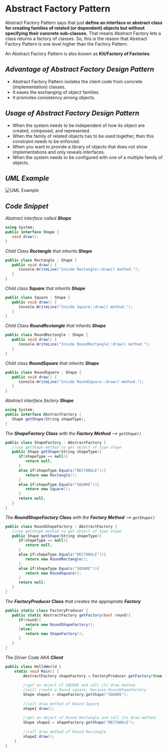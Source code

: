 # Abstract Factory Pattern

Abstract Factory Pattern says that just **define an interface or abstract class for creating families of related (or dependent) objects but without specifying their concrete sub-classes.** That means Abstract Factory lets a class returns a factory of classes. So, this is the reason that Abstract Factory Pattern is one level higher than the Factory Pattern.

An Abstract Factory Pattern is also known as **Kit/Factory of Factories**.

## _Advantage of Abstract Factory Design Pattern_

- Abstract Factory Pattern isolates the client code from concrete (implementation) classes.
- It eases the exchanging of object families.
- It promotes consistency among objects.

## _Usage of Abstract Factory Design Pattern_

- When the system needs to be independent of how its object are created, composed, and represented.
- When the family of related objects has to be used together, then this constraint needs to be enforced.
- When you want to provide a library of objects that does not show implementations and only reveals interfaces.
- When the system needs to be configured with one of a multiple family of objects.

## _UML Example_

![UML Example](https://www.tutorialspoint.com/design_pattern/images/abstractfactory_pattern_uml_diagram.jpg)

## _Code Snippet_
_Abstract interface called **Shape**_
```csharp
using System;
public interface Shape {
   void draw();
}
```

_Child Class **Rectangle** that inherits **Shape**_
```csharp
public class Rectangle : Shape {
   public void draw() {
      Console.WriteLine("Inside Rectangle::draw() method.");
   }
}
```

_Child class **Square** that inherits **Shape**_
```csharp
public class Square : Shape {
   public void draw() {
      Console.WriteLine("Inside Square::draw() method.");
   }
}
```

_Child Class **RoundRectangle** that inherits **Shape**_
```csharp
public class RoundRectangle : Shape {
   public void draw() {
      Console.WriteLine("Inside RoundRectangle::draw() method.");
   }
}
```

_Child class **RoundSquare** that inherits **Shape**_
```csharp
public class RoundSquare : Shape {
   public void draw() {
      Console.WriteLine("Inside RoundSquare::draw() method.");
   }
}
```

_Abstract interface factory **Shape**_
```csharp
using System;
public interface AbstractFactory {
   Shape getShape(String shapeType);
}
```

_The **ShapeFactory Class** with the **Factory Method** --> `getShape()`_
```csharp
public class ShapeFactory : AbstractFactory {
   //use getShape method to get object of type shape 
   public Shape getShape(String shapeType){
      if(shapeType == null){
         return null;
      } 
      else if(shapeType.Equals("RECTANGLE")){
         return new Rectangle();
      }
      else if(shapeType.Equals("SQUARE")){
         return new Square();
      }
      return null;
   }
}
```

_The **RoundShapeFactory Class** with the **Factory Method** --> `getShape()`_
```csharp
public class RoundShapeFactory : AbstractFactory {
   //use getShape method to get object of type shape 
   public Shape getShape(String shapeType){
      if(shapeType == null){
         return null;
      } 
      else if(shapeType.Equals("RECTANGLE")){
         return new RoundRectangle();
      }
      else if(shapeType.Equals("SQUARE")){
         return new RoundSquare();
      }
      return null;
   }
}
```

_The **FactoryProducer Class** that creates the appropriate **Factory**_
```csharp
public static class FactoryProducer {
   public static AbstractFactory getFactory(bool round){   
      if(round){
         return new RoundShapeFactory();         
      }else{
         return new ShapeFactory();
      }
   }
}
```

_The Driver Code AKA **Client**_
```csharp
public class HelloWorld {
    static void Main() {
        AbstractFactory shapeFactory = FactoryProducer.getFactory(true); //get a Round Shape Factory
        
        //get an object of SQUARE and call its draw method.
        //will create a Round square, because RoundShapeFactory
        Shape shape1 = shapeFactory.getShape("SQUARE");
        
        //call draw method of Round Square
        shape1.draw();
        
        //get an object of Round Rectangle and call its draw method.
        Shape shape2 = shapeFactory.getShape("RECTANGLE");
        
        //call draw method of Round Rectangle
        shape2.draw();
    }
}
```
